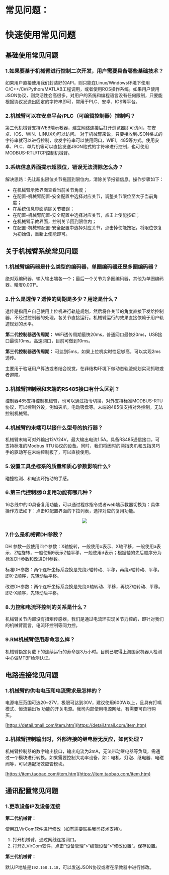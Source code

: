# <p class="hidden">常见问题：</p>

# 快速使用常见问题

## 基础使用常见问题

### 1.如果要基于机械臂进行控制二次开发，用户需要具备哪些基础技术？

如果用户直接使用我们封装好的API，则只能在Linux/Windows环境下使用C/C++/C#/Python/MATLAB工程调用，或者使用ROS操作系统。如果用户使用JSON协议，则灵活性会高很多。对用户的系统和编程语言没有任何限制，只要能根据协议发送出固定的字符串即可，常用于PLC、安卓、IOS等平台。

### 2.机械臂可以在安卓平台/PLC（可编辑控制器）控制吗？

第三代机械臂支持WEB端示教器，建立网络连接后打开浏览器即可访问，在安卓、IOS、WIN、LINUX均可以访问。
对于机械臂来说，只要接收到JSON格式的字符串就可以进行控制，收发字符串可以使用网口，WIFI，485等方式。使用安卓、PLC、单片机等可以直接发送JSON格式的字符串进行控制，也可使用MODBUS-RTU/TCP控制机械臂。

### 3.系统信息界面提示超限位，错误无法清除怎么办？

解决思路：先让超出限位关节拖回到限位内，清除关节报错信息。操作步骤如下：

- 在机械臂示教界面查看当前关节角度；
- 在配置-机械臂配置-安全配置中选择对应关节，调整关节限位至大于当前角度；
- 在系统信息界面清除关节错误；
- 在配置-机械臂配置-安全配置中选择对应关节，点击上使能按钮；
- 在机械臂示教界面，控制关节回到限位内；
- 在配置-机械臂配置-安全配置中选择对应关节，点击掉使能按钮，将限位恢复为初始值，重新上使能即可。

## 关于机械臂系统常见问题

### 1.机械臂编码器是什么类型的编码器，单圈编码器还是多圈编码器？

绝对双编码器，输入输出端各一个；最后一个关节为多圈编码器，其他为单圈编码器。精度0.001°。

### 2.什么是透传？透传的周期是多少？用途是什么？

透传是指用户自己使用上位机进行轨迹规划，然后将各关节的角度直接下发给控制器，不经过控制器的处理，各关节直接运行。机械臂运行的效果直接依赖于用户轨迹规划的水平。

**第二代控制器透传周期：** WiFi透传周期最快20ms，普通网口最快20ms，USB接口最快10ms。高速网口，目前可做到10ms。

**第三代控制器透传周期：** 可达到5ms，如果上位机实时性足够高，可以实现2ms透传。

主要用于验证用户算法或者结合视觉，在非结构环境下做动态轨迹规划实现抓取或者避障。

### 3.机械臂控制器和末端的RS485接口有什么区别？

控制器485支持控制机械臂，也可以通过指令切换，对外支持标准MODBUS-RTU协议，可以控制外设，例如夹爪，电动吸盘等。末端的485仅支持对外控制，无法控制机械臂。

### 4.机械臂的末端可以接什么型号的执行器？

机械臂末端可对外输出12V/24V，最大输出电流1.5A。具备RS485通信接口，可支持标准的Modbus RTU协议的设备。同时，我们将因时的两指夹爪和五指灵巧手的驱动写在末端控制板了，可以直接使用。

### 5.设置工具坐标系的质量和质心参数影响什么?

碰撞检测、和电流环拖动的手感。

### 6.第三代控制器IO复用功能有哪几种？

16芯线中的IO具备复用功能，可以通过程序指令或者web端示教器切换为：具体操作方法如下：点击IO配置界面的下拉列表，选择对应的复用功能。

<div align=center><img src="https://alidocs.oss-cn-zhangjiakou.aliyuncs.com/res/1X3lE6mD6wz6nJbv/img/2603dde4-be84-4809-9e0a-477e1eb5f69d.png"></div>

### 7.什么是机械臂DH参数？

DH 参数一般使用四个参数：X轴旋转，一般使用α表示、X轴平移，一般使用a表示、Z轴旋转，一般使用θ表示Z轴平移，一般使用d表示；根据轴的先后顺序分为标准DH参数和改进DH参数。

标准DH参数：两个连杆坐标系变换是先绕z轴转动、平移，再绕x轴转动、平移。即X-Z顺序，先转动后平移。

改进DH参数：两个连杆坐标系变换是先绕X轴转动、平移，再绕Z轴转动、平移。即Z-X顺序，先转动后平移。

### 8.力控和电流环控制的关系是什么？

机械臂关节内部没有扭矩传感器，我们是通过电流环实现关节力控的，即针对我们的机械臂而言，电流环控制等同力控。

### 9.RM机械臂使用寿命怎么样？

机械臂额定负载下的连续运行的寿命是3万小时。目前已取得上海国家机器人检测中心做MTBF检测认证。

## 电路连接常见问题

### 1.机械臂的供电电压和电流需求是怎样的？

电源电压范围可选20~27V，极限可达到30V，建议使用600W以上，且具有打嗝模式、恒流输出1s 功能的开关电源。我司内部使用电源网址，有需要可自行购买。

[https://detail.tmall.com/item.htm](https://detail.tmall.com/item.htm)

### 2.机械臂控制输出时，外部连接的继电器无反应，如何处理？

机械臂控制器的数字输出接口，输出电流为2mA，无法带动继电器等负载，需通过一个模块进行转换。如果需要控制大功率设备，如：电机、灯泡、继电器、电磁阀等，可以选配场效应管模块。

[https://item.taobao.com/item.htm](https://item.taobao.com/item.htm)

## 通讯配置常见问题

### 1.更改设备IP及设备连接

**第二代机械臂：**

使用ZLVirCom软件进行修改（如有需要联系我司技术支持）。

1. 打开机械臂，通过网线连接网口。
2. 打开ZLVirCom软件，点击“设备管理”>“编辑设备”>“修改设置”。保存设置。

**第三代机械臂：**

默认IP地址是`192.168.1.18`，可以发送JSON协议或者在示教器中进行修改。
